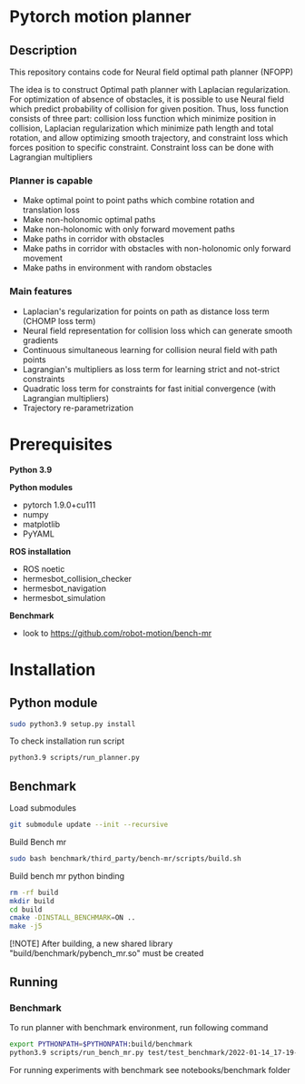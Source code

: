 # Pytorch motion planner
## Description
This repository contains code for Neural field optimal path planner (NFOPP)

The idea is to construct Optimal path planner with Laplacian regularization. 
For optimization of absence of obstacles, it is possible to use 
Neural field which predict probability of collision for given position. 
Thus, loss function consists of three part: collision loss function
which minimize position in collision, Laplacian regularization which 
minimize path length and total rotation, and allow optimizing smooth
trajectory, and constraint loss which forces position to specific constraint. 
Constraint loss can be done with Lagrangian multipliers

### Planner is capable

- Make optimal point to point paths which combine rotation and translation loss
- Make non-holonomic optimal paths
- Make non-holonomic with only forward movement paths
- Make paths in corridor with obstacles
- Make paths in corridor with obstacles with non-holonomic only forward movement
- Make paths in environment with random obstacles 

### Main features

- Laplacian's regularization for points on path as distance loss term (CHOMP loss term)
- Neural field representation for collision loss which can generate smooth gradients
- Continuous simultaneous learning for collision neural field with path points
- Lagrangian's multipliers as loss term for learning strict and not-strict constraints
- Quadratic loss term for constraints for fast initial convergence (with Lagrangian multipliers)
- Trajectory re-parametrization

# Prerequisites
**Python 3.9**

**Python modules**
- pytorch 1.9.0+cu111
- numpy
- matplotlib
- PyYAML

**ROS installation**
- ROS noetic
- hermesbot_collision_checker
- hermesbot_navigation
- hermesbot_simulation

**Benchmark** 
- look to https://github.com/robot-motion/bench-mr

# Installation

## Python module
```bash
sudo python3.9 setup.py install
```
To check installation run script
```bash
python3.9 scripts/run_planner.py
```

## Benchmark

Load submodules
```bash
git submodule update --init --recursive
```

Build Bench mr
```bash
sudo bash benchmark/third_party/bench-mr/scripts/build.sh
```

Build bench mr python binding
```bash
rm -rf build
mkdir build
cd build
cmake -DINSTALL_BENCHMARK=ON ..
make -j5
```

[!NOTE] After building, a new shared library "build/benchmark/pybench_mr.so" must 
be created

## Running
### Benchmark

To run planner with benchmark environment, run following command
```bash
export PYTHONPATH=$PYTHONPATH:build/benchmark
python3.9 scripts/run_bench_mr.py test/test_benchmark/2022-01-14_17-19-42_config.json --show true
```

For running experiments with benchmark see notebooks/benchmark folder
